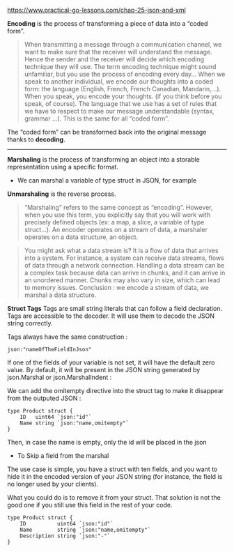 https://www.practical-go-lessons.com/chap-25-json-and-xml


**Encoding** is the process of transforming a piece of data into a “coded form”.

> When transmitting a message through a communication channel, we want to make sure that the receiver will understand the message. Hence the sender and the receiver will decide which encoding technique they will use. The term encoding technique might sound unfamiliar, but you use the process of encoding every day... When we speak to another individual, we encode our thoughts into a coded form: the language (English, French, French Canadian, Mandarin,...). When you speak, you encode your thoughts. (if you think before you speak, of course). The language that we use has a set of rules that we have to respect to make our message understandable (syntax, grammar ...). This is the same for all “coded form”.

The “coded form” can be transformed back into the original message thanks to **decoding**.

---

**Marshaling** is the process of transforming an object into a storable representation using a specific format.
- We can marshal a variable of type struct in JSON, for example

**Unmarshaling** is the reverse process.

> “Marshaling” refers to the same concept as “encoding”. However, when you use this term, you explicitly say that you will work with precisely defined objects (ex: a map, a slice, a variable of type struct...). An encoder operates on a stream of data, a marshaler operates on a data structure, an object.

> You might ask what a data stream is? It is a flow of data that arrives into a system. For instance, a system can receive data streams, flows of data through a network connection. Handling a data stream can be a complex task because data can arrive in chunks, and it can arrive in an unordered manner. Chunks may also vary in size, which can lead to memory issues. Conclusion : we encode a stream of data, we marshal a data structure.


**Struct Tags** 
Tags are small string literals that can follow a field declaration. Tags are accessible to the decoder. It will use them to decode the JSON string correctly.

Tags always have the same construction :

`json:"nameOfTheFieldInJson"`


If one of the fields of your variable is not set, it will have the default zero value. By default, it will be present in the JSON string generated by json.Marshal or json.MarshalIndent :


We can add the omitempty directive into the struct tag to make it disappear from the outputed JSON :

```
type Product struct {
	ID   uint64 `json:"id"`
	Name string `json:"name,omitempty"`
}
```
Then, in case the name is empty, only the id will be placed in the json

-  To Skip a field from the marshal

The use case is simple, you have a struct with ten fields, and you want to hide it in the encoded version of your JSON string (for instance, the field is no longer used by your clients).

What you could do is to remove it from your struct. That solution is not the good one if you still use this field in the rest of your code.

```
type Product struct {
    ID          uint64 `json:"id"`
    Name        string `json:"name,omitempty"`
    Description string `json:"-"`
}
```